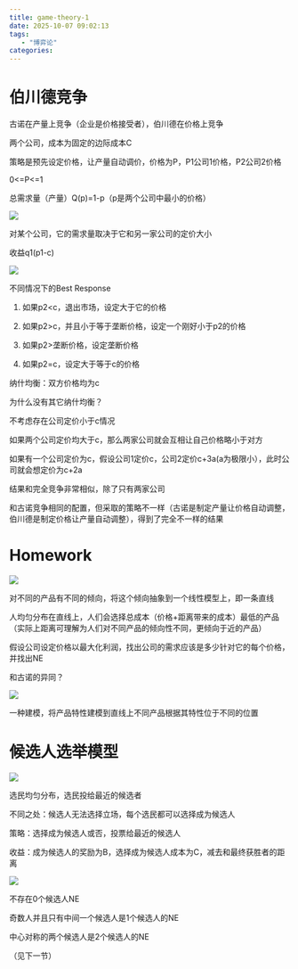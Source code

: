 ```yaml
---
title: game-theory-1
date: 2025-10-07 09:02:13
tags: 
   - "博弈论"
categories:
---
```




# 伯川德竞争

古诺在产量上竞争（企业是价格接受者），伯川德在价格上竞争

两个公司，成本为固定的边际成本C

策略是预先设定价格，让产量自动调价，价格为P，P1公司1价格，P2公司2价格

0<=P<=1

总需求量（产量）Q(p)=1-p（p是两个公司中最小的价格）

![](images/image.png)

对某个公司，它的需求量取决于它和另一家公司的定价大小

收益q1(p1-c)



![](images/image-1.png)

不同情况下的Best Response

1. 如果p2\<c，退出市场，设定大于它的价格

2. 如果p2>c，并且小于等于垄断价格，设定一个刚好小于p2的价格

3. 如果p2>垄断价格，设定垄断价格

4. 如果p2=c，设定大于等于c的价格



纳什均衡：双方价格均为c

为什么没有其它纳什均衡？

不考虑存在公司定价小于c情况

如果两个公司定价均大于c，那么两家公司就会互相让自己价格略小于对方

如果有一个公司定价为c，假设公司1定价c，公司2定价c+3a(a为极限小），此时公司就会想定价为c+2a



结果和完全竞争非常相似，除了只有两家公司

和古诺竞争相同的配置，但采取的策略不一样（古诺是制定产量让价格自动调整，伯川德是制定价格让产量自动调整），得到了完全不一样的结果





# Homework

![](images/image-2.png)

对不同的产品有不同的倾向，将这个倾向抽象到一个线性模型上，即一条直线

人均匀分布在直线上，人们会选择总成本（价格+距离带来的成本）最低的产品（实际上距离可理解为人们对不同产品的倾向性不同，更倾向于近的产品）

假设公司设定价格以最大化利润，找出公司的需求应该是多少针对它的每个价格，并找出NE

和古诺的异同？



![](images/image-3.png)

一种建模，将产品特性建模到直线上不同产品根据其特性位于不同的位置



# 候选人选举模型

![](images/image-4.png)

选民均匀分布，选民投给最近的候选者

不同之处：候选人无法选择立场，每个选民都可以选择成为候选人

策略：选择成为候选人或否，投票给最近的候选人

收益：成为候选人的奖励为B，选择成为候选人成本为C，减去和最终获胜者的距离

![](images/image-5.png)

不存在0个候选人NE

奇数人并且只有中间一个候选人是1个候选人的NE

中心对称的两个候选人是2个候选人的NE

（见下一节）
